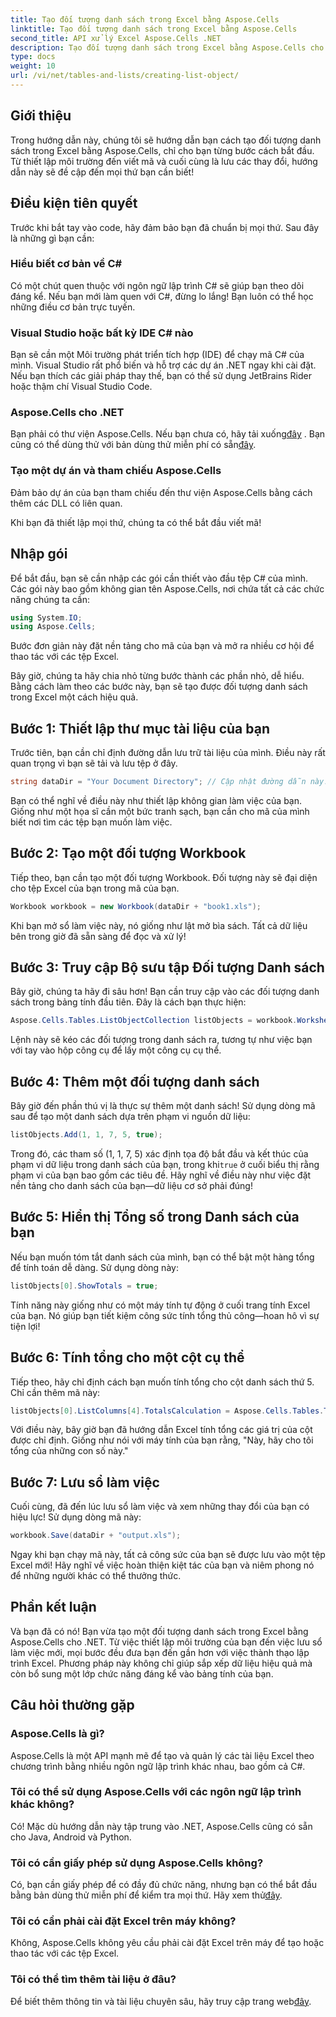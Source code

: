 ```yaml
---
title: Tạo đối tượng danh sách trong Excel bằng Aspose.Cells
linktitle: Tạo đối tượng danh sách trong Excel bằng Aspose.Cells
second_title: API xử lý Excel Aspose.Cells .NET
description: Tạo đối tượng danh sách trong Excel bằng Aspose.Cells cho .NET với hướng dẫn chi tiết này. Làm chủ việc quản lý dữ liệu và tính toán dễ dàng.
type: docs
weight: 10
url: /vi/net/tables-and-lists/creating-list-object/
---
```

## Giới thiệu

Trong hướng dẫn này, chúng tôi sẽ hướng dẫn bạn cách tạo đối tượng danh sách trong Excel bằng Aspose.Cells, chỉ cho bạn từng bước cách bắt đầu. Từ thiết lập môi trường đến viết mã và cuối cùng là lưu các thay đổi, hướng dẫn này sẽ đề cập đến mọi thứ bạn cần biết!

## Điều kiện tiên quyết

Trước khi bắt tay vào code, hãy đảm bảo bạn đã chuẩn bị mọi thứ. Sau đây là những gì bạn cần:

### Hiểu biết cơ bản về C#
Có một chút quen thuộc với ngôn ngữ lập trình C# sẽ giúp bạn theo dõi đáng kể. Nếu bạn mới làm quen với C#, đừng lo lắng! Bạn luôn có thể học những điều cơ bản trực tuyến.

### Visual Studio hoặc bất kỳ IDE C# nào
Bạn sẽ cần một Môi trường phát triển tích hợp (IDE) để chạy mã C# của mình. Visual Studio rất phổ biến và hỗ trợ các dự án .NET ngay khi cài đặt. Nếu bạn thích các giải pháp thay thế, bạn có thể sử dụng JetBrains Rider hoặc thậm chí Visual Studio Code.

### Aspose.Cells cho .NET
 Bạn phải có thư viện Aspose.Cells. Nếu bạn chưa có, hãy tải xuống[đây](https://releases.aspose.com/cells/net/) . Bạn cũng có thể dùng thử với bản dùng thử miễn phí có sẵn[đây](https://releases.aspose.com/).

### Tạo một dự án và tham chiếu Aspose.Cells
Đảm bảo dự án của bạn tham chiếu đến thư viện Aspose.Cells bằng cách thêm các DLL có liên quan.

Khi bạn đã thiết lập mọi thứ, chúng ta có thể bắt đầu viết mã!

## Nhập gói

Để bắt đầu, bạn sẽ cần nhập các gói cần thiết vào đầu tệp C# của mình. Các gói này bao gồm không gian tên Aspose.Cells, nơi chứa tất cả các chức năng chúng ta cần:

```csharp
using System.IO;
using Aspose.Cells;
```

Bước đơn giản này đặt nền tảng cho mã của bạn và mở ra nhiều cơ hội để thao tác với các tệp Excel.

Bây giờ, chúng ta hãy chia nhỏ từng bước thành các phần nhỏ, dễ hiểu. Bằng cách làm theo các bước này, bạn sẽ tạo được đối tượng danh sách trong Excel một cách hiệu quả.

## Bước 1: Thiết lập thư mục tài liệu của bạn

Trước tiên, bạn cần chỉ định đường dẫn lưu trữ tài liệu của mình. Điều này rất quan trọng vì bạn sẽ tải và lưu tệp ở đây. 

```csharp
string dataDir = "Your Document Directory"; // Cập nhật đường dẫn này!
```

Bạn có thể nghĩ về điều này như thiết lập không gian làm việc của bạn. Giống như một họa sĩ cần một bức tranh sạch, bạn cần cho mã của mình biết nơi tìm các tệp bạn muốn làm việc.

## Bước 2: Tạo một đối tượng Workbook

Tiếp theo, bạn cần tạo một đối tượng Workbook. Đối tượng này sẽ đại diện cho tệp Excel của bạn trong mã của bạn. 

```csharp
Workbook workbook = new Workbook(dataDir + "book1.xls");
```

Khi bạn mở sổ làm việc này, nó giống như lật mở bìa sách. Tất cả dữ liệu bên trong giờ đã sẵn sàng để đọc và xử lý!

## Bước 3: Truy cập Bộ sưu tập Đối tượng Danh sách

Bây giờ, chúng ta hãy đi sâu hơn! Bạn cần truy cập vào các đối tượng danh sách trong bảng tính đầu tiên. Đây là cách bạn thực hiện:

```csharp
Aspose.Cells.Tables.ListObjectCollection listObjects = workbook.Worksheets[0].ListObjects;
```

Lệnh này sẽ kéo các đối tượng trong danh sách ra, tương tự như việc bạn với tay vào hộp công cụ để lấy một công cụ cụ thể. 

## Bước 4: Thêm một đối tượng danh sách

Bây giờ đến phần thú vị là thực sự thêm một danh sách! Sử dụng dòng mã sau để tạo một danh sách dựa trên phạm vi nguồn dữ liệu:

```csharp
listObjects.Add(1, 1, 7, 5, true);
```

 Trong đó, các tham số (1, 1, 7, 5) xác định tọa độ bắt đầu và kết thúc của phạm vi dữ liệu trong danh sách của bạn, trong khi`true` ở cuối biểu thị rằng phạm vi của bạn bao gồm các tiêu đề. Hãy nghĩ về điều này như việc đặt nền tảng cho danh sách của bạn—dữ liệu cơ sở phải đúng!

## Bước 5: Hiển thị Tổng số trong Danh sách của bạn

Nếu bạn muốn tóm tắt danh sách của mình, bạn có thể bật một hàng tổng để tính toán dễ dàng. Sử dụng dòng này:

```csharp
listObjects[0].ShowTotals = true;
```

Tính năng này giống như có một máy tính tự động ở cuối trang tính Excel của bạn. Nó giúp bạn tiết kiệm công sức tính tổng thủ công—hoan hô vì sự tiện lợi!

## Bước 6: Tính tổng cho một cột cụ thể

Tiếp theo, hãy chỉ định cách bạn muốn tính tổng cho cột danh sách thứ 5. Chỉ cần thêm mã này:

```csharp
listObjects[0].ListColumns[4].TotalsCalculation = Aspose.Cells.Tables.TotalsCalculation.Sum; 
```

Với điều này, bây giờ bạn đã hướng dẫn Excel tính tổng các giá trị của cột được chỉ định. Giống như nói với máy tính của bạn rằng, "Này, hãy cho tôi tổng của những con số này."

## Bước 7: Lưu sổ làm việc

Cuối cùng, đã đến lúc lưu sổ làm việc và xem những thay đổi của bạn có hiệu lực! Sử dụng dòng mã này:

```csharp
workbook.Save(dataDir + "output.xls");
```

Ngay khi bạn chạy mã này, tất cả công sức của bạn sẽ được lưu vào một tệp Excel mới! Hãy nghĩ về việc hoàn thiện kiệt tác của bạn và niêm phong nó để những người khác có thể thưởng thức.

## Phần kết luận

Và bạn đã có nó! Bạn vừa tạo một đối tượng danh sách trong Excel bằng Aspose.Cells cho .NET. Từ việc thiết lập môi trường của bạn đến việc lưu sổ làm việc mới, mọi bước đều đưa bạn đến gần hơn với việc thành thạo lập trình Excel. Phương pháp này không chỉ giúp sắp xếp dữ liệu hiệu quả mà còn bổ sung một lớp chức năng đáng kể vào bảng tính của bạn.

## Câu hỏi thường gặp

### Aspose.Cells là gì?  
Aspose.Cells là một API mạnh mẽ để tạo và quản lý các tài liệu Excel theo chương trình bằng nhiều ngôn ngữ lập trình khác nhau, bao gồm cả C#.

### Tôi có thể sử dụng Aspose.Cells với các ngôn ngữ lập trình khác không?  
Có! Mặc dù hướng dẫn này tập trung vào .NET, Aspose.Cells cũng có sẵn cho Java, Android và Python.

### Tôi có cần giấy phép sử dụng Aspose.Cells không?  
 Có, bạn cần giấy phép để có đầy đủ chức năng, nhưng bạn có thể bắt đầu bằng bản dùng thử miễn phí để kiểm tra mọi thứ. Hãy xem thử[đây](https://releases.aspose.com/).

### Tôi có cần phải cài đặt Excel trên máy không?  
Không, Aspose.Cells không yêu cầu phải cài đặt Excel trên máy để tạo hoặc thao tác với các tệp Excel.

### Tôi có thể tìm thêm tài liệu ở đâu?  
 Để biết thêm thông tin và tài liệu chuyên sâu, hãy truy cập trang web[đây](https://reference.aspose.com/cells/net/).